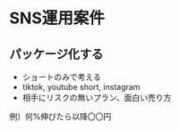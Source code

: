 # SNS運用案件

## パッケージ化する  

- ショートのみで考える
- tiktok, youtube short, instagram
- 相手にリスクの無いプラン、面白い売り方

例）何%伸びたら以降〇〇円

